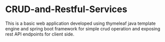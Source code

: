 # CRUD-and-Restful-Services
This is a basic web application developed using thymeleaf java template engine and spring boot framework for simple crud operation and exposing rest API endpoints for client side.
